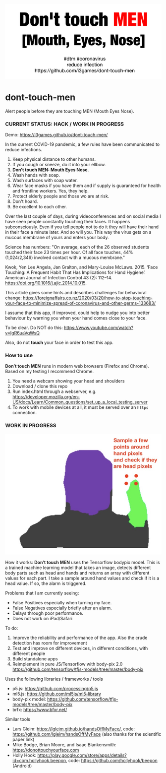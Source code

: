 ![](assets/dtm.jpg)

# dont-touch-men

Alert people before they are touching MEN (Mouth Eyes Nose).

### CURRENT STATUS: HACK / WORK IN PROGRESS

Demo: https://i3games.github.io/dont-touch-men/

In the current COVID-19 pandemic, a few rules have been communicated to reduce infections. 

1. Keep physical distance to other humans.
2. If you cough or sneeze, do it into your ellbow.
3. **Don’t touch MEN: Mouth Eyes Nose**.
4. Wash hands with soap.
5. Wash surfaces with soap water. 
6. Wear face masks if you have them and if supply is guaranteed for health and frontline workers. Yes, they help.
7. Protect elderly people and those wo are at risk.
8. Don't hoard.
9. Be excellent to each other.

Over the last couple of days, during videoconferences and on social media I have seen people constantly touching their faces. It happens subconsciously. Even if you tell people not to do it they will have their hand in their face a minute later. And so will you. This way the virus gets on a mucous membrane of yours and enters your body. 

Science has numbers: 
"On average, each of the 26 observed students touched their face 23 times per hour. Of all face touches, 44% (1,024/2,346) involved contact with a mucous membrane."

Kwok, Yen Lee Angela, Jan Gralton, and Mary-Louise McLaws. 2015. ‘Face Touching: A Frequent Habit That Has Implications for Hand Hygiene’. American Journal of Infection Control 43 (2): 112–14. https://doi.org/10.1016/j.ajic.2014.10.015.

This article gives some hints and describes challenges for behavioral change: 
https://foreignaffairs.co.nz/2020/03/20/how-to-stop-touching-your-face-to-minimize-spread-of-coronavirus-and-other-germs-133683/

I assume that this app, if improved, could help to nudge you into better behaviour by warning you when your hand comes close to your face.

To be clear. Do NOT do this: https://www.youtube.com/watch?v=IgR6uaVqWsQ

Also, do not **touch** your face in order to test this app.

### How to use
**Don’t touch MEN** runs in modern web browsers (Firefox and Chrome). Based on my testing I recommend Chrome. 

1. You need a webcam showing your head and shoulders 
2. Download / clone this repo
3. Run index.html through a webserver, e.g. https://developer.mozilla.org/en-US/docs/Learn/Common_questions/set_up_a_local_testing_server  
4. To work with mobile devices at all, it must be served over an `https` connection.

### WORK IN PROGRESS
![](assets/screen.jpg)

How it works: **Don’t touch MEN** uses the Tensorflow bodypix model. This is a trained machine learning model that takes an image, detects different body parts such as head and hands and returns an array with different values for each part. I take a sample around hand values and check if it is a head value. If so, the alarm is triggered.

Problems that I am currently seeing: 

* False Positives especially when turning my face.
* False Negatives especially briefly after an alarm. 
* Delays through poor performance. 
* Does not work on iPad/Safari 

To do:

1. Improve the reliability and performance of the app. Also the crude detection has room for improvement
2. Test and improve on different devices, in different conditions, with different people 
3. Build standalone apps
4. Reimplement in pure JS/Tensorflow with body-pix 2.0 https://github.com/tensorflow/tfjs-models/tree/master/body-pix

Uses the following libraries / frameworks / tools

* p5.js: https://github.com/processing/p5.js
* ml5.js: https://github.com/ml5js/ml5-library
* body-pix model: https://github.com/tensorflow/tfjs-models/tree/master/body-pix
* brfx: https://www.bfxr.net/

Similar tools 

* Lars Gleim: https://lgleim.github.io/handsOffMyFace/, code: https://github.com/lgleim/handsOffMyFace (also thanks for the scientific paper link)
* Mike Bodge, Brian Moore, and Isaac Blankensmith: https://donottouchyourface.com
* Holly Hook: https://play.google.com/store/apps/details?id=com.hollyhook.beepon, code: https://github.com/hollyhook/beepon (Android)
